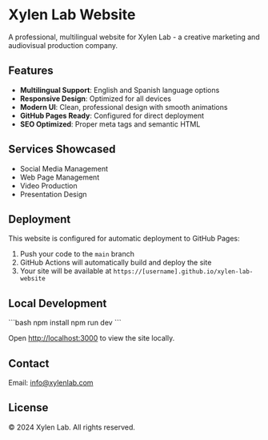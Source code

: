 # Xylen Lab Website

A professional, multilingual website for Xylen Lab - a creative marketing and audiovisual production company.

## Features

- **Multilingual Support**: English and Spanish language options
- **Responsive Design**: Optimized for all devices
- **Modern UI**: Clean, professional design with smooth animations
- **GitHub Pages Ready**: Configured for direct deployment
- **SEO Optimized**: Proper meta tags and semantic HTML

## Services Showcased

- Social Media Management
- Web Page Management  
- Video Production
- Presentation Design

## Deployment

This website is configured for automatic deployment to GitHub Pages:

1. Push your code to the `main` branch
2. GitHub Actions will automatically build and deploy the site
3. Your site will be available at `https://[username].github.io/xylen-lab-website`

## Local Development

\`\`\`bash
npm install
npm run dev
\`\`\`

Open [http://localhost:3000](http://localhost:3000) to view the site locally.

## Contact

Email: info@xylenlab.com

## License

© 2024 Xylen Lab. All rights reserved.

